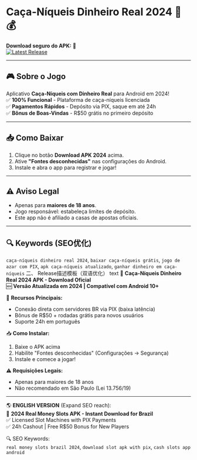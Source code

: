 # Caça-Níqueis Dinheiro Real 2024 🎰💰

**Download seguro do APK:** 🔽  
[![Latest Release](https://img.shields.io/badge/Download-APK_2024-brightgreen)](https://github.com/[SEU_USER]/[REPO]/releases/latest)  

---

## 🎮 Sobre o Jogo
Aplicativo **Caça-Níqueis com Dinheiro Real** para Android em 2024!  
✅ **100% Funcional** - Plataforma de caça-níqueis licenciada  
✅ **Pagamentos Rápidos** - Depósito via PIX, saque em até 24h  
✅ **Bônus de Boas-Vindas** - R$50 grátis no primeiro depósito  

---

## 📥 Como Baixar
1. Clique no botão **Download APK 2024** acima.
2. Ative **"Fontes desconhecidas"** nas configurações do Android.
3. Instale e abra o app para registrar e jogar!

---

## ⚠️ Aviso Legal
- Apenas para **maiores de 18 anos**.
- Jogo responsável: estabeleça limites de depósito.
- Este app não é afiliado a casas de apostas oficiais.

---

## 🔍 Keywords (SEO优化)
`caça-níqueis dinheiro real 2024`, `baixar caça-níqueis grátis`, `jogo de azar com PIX`, `apk caça-níqueis atualizado`, `ganhar dinheiro em caça-níqueis`
二、 Release描述模板（双语优化）
text
🎰 **Caça-Níqueis Dinheiro Real 2024 APK - Download Oficial**  
🆕 **Versão Atualizada em 2024 | Compatível com Android 10+**  

🔐 **Recursos Principais:**  
- Conexão direta com servidores BR via PIX (baixa latência)  
- Bônus de R$50 + rodadas grátis para novos usuários  
- Suporte 24h em português  

📥 **Como Instalar:**  
1. Baixe o APK acima  
2. Habilite "Fontes desconhecidas" (Configurações → Segurança)  
3. Instale e comece a jogar!  

⚠️ **Requisições Legais:**  
- Apenas para maiores de 18 anos  
- Não recomendado em São Paulo (Lei 13.756/19)  

---

🌎 **ENGLISH VERSION** (Expand SEO reach):  
🎰 **2024 Real Money Slots APK - Instant Download for Brazil**  
✅ Licensed Slot Machines with PIX Payments  
✅ 24h Cashout | Free R$50 Bonus for New Players  

🔍 SEO Keywords:  
`real money slots brazil 2024`, `download slot apk with pix`, `cash slots app android`
